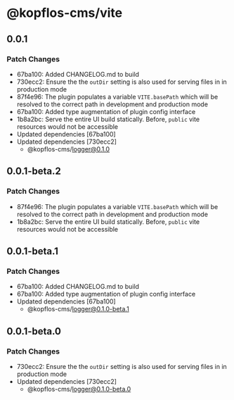 # @kopflos-cms/vite

## 0.0.1

### Patch Changes

- 67ba100: Added CHANGELOG.md to build
- 730ecc2: Ensure the the `outDir` setting is also used for serving files in in production mode
- 87f4e96: The plugin populates a variable `VITE.basePath` which will be resolved to the correct path in development and production mode
- 67ba100: Added type augmentation of plugin config interface
- 1b8a2bc: Serve the entire UI build statically. Before, `public` vite resources would not be accessible
- Updated dependencies [67ba100]
- Updated dependencies [730ecc2]
  - @kopflos-cms/logger@0.1.0

## 0.0.1-beta.2

### Patch Changes

- 87f4e96: The plugin populates a variable `VITE.basePath` which will be resolved to the correct path in development and production mode
- 1b8a2bc: Serve the entire UI build statically. Before, `public` vite resources would not be accessible

## 0.0.1-beta.1

### Patch Changes

- 67ba100: Added CHANGELOG.md to build
- 67ba100: Added type augmentation of plugin config interface
- Updated dependencies [67ba100]
  - @kopflos-cms/logger@0.1.0-beta.1

## 0.0.1-beta.0

### Patch Changes

- 730ecc2: Ensure the the `outDir` setting is also used for serving files in in production mode
- Updated dependencies [730ecc2]
  - @kopflos-cms/logger@0.1.0-beta.0
